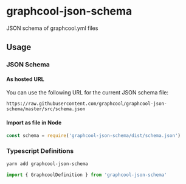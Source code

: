 # graphcool-json-schema
JSON schema of graphcool.yml files

## Usage

### JSON Schema

#### As hosted URL

You can use the following URL for the current JSON schema file:

```
https://raw.githubusercontent.com/graphcool/graphcool-json-schema/master/src/schema.json
```

#### Import as file in Node

```js
const schema = require('graphcool-json-schema/dist/schema.json')
```


### Typescript Definitions

```sh
yarn add graphcool-json-schema
```

```ts
import { GraphcoolDefinition } from 'graphcool-json-schema'
```


